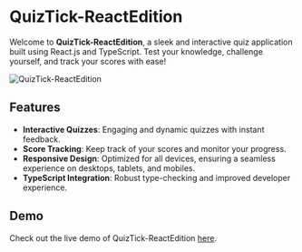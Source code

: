 # QuizTick-ReactEdition

Welcome to **QuizTick-ReactEdition**, a sleek and interactive quiz application built using React.js and TypeScript. Test your knowledge, challenge yourself, and track your scores with ease!

![QuizTick-ReactEdition](src/Images/banner.avif)

## Features

- **Interactive Quizzes**: Engaging and dynamic quizzes with instant feedback.
- **Score Tracking**: Keep track of your scores and monitor your progress.
- **Responsive Design**: Optimized for all devices, ensuring a seamless experience on desktops, tablets, and mobiles.
- **TypeScript Integration**: Robust type-checking and improved developer experience.

## Demo

Check out the live demo of QuizTick-ReactEdition [here](https://Subaiyal-Rehan.github.io/QuizTick-ReactEdition).
